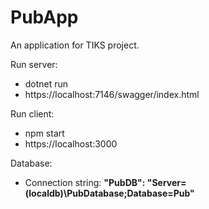 # PubApp
An application for TIKS project.

Run server:
- dotnet run
- https://localhost:7146/swagger/index.html

Run client:
- npm start
- https://localhost:3000

Database:
- Connection string: **"PubDB": "Server=(localdb)\\PubDatabase;Database=Pub"**
